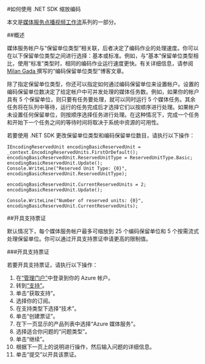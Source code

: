 <properties 
	pageTitle="如何添加编码单元" 
	description="了解如何使用 .NET 添加编码单元"  
	services="media-services" 
	documentationCenter="" 
	authors="juliako" 
	manager="dwrede" 
	editor=""/>

<tags 
	ms.service="media-services" 
	ms.date="06/29/2015" 
	wacn.date="08/29/2015"/>




#如何使用 .NET SDK 缩放编码

本文是[媒体服务点播视频工作流](/documentation/articles/media-services-video-on-demand-workflow)系列的一部分。
  
##概述

媒体服务帐户与“保留单位类型”相关联，后者决定了编码作业的处理速度。你可以在以下保留单位类型之间进行选择：基本或标准。例如，与“基本”保留单位类型相比，使用“标准”类型时，相同的编码作业运行速度更快。有关详细信息，请参阅 [Milan Gada ](http://azure.microsoft.com/blog/author/milanga/)撰写的“编码保留单位类型”博客文章。

除了指定保留单位类型，你还可以指定如何通过编码保留单位来设置帐户。设置的编码保留单位数决定了给定帐户中可并发处理的媒体任务数。例如，如果你的帐户具有 5 个保留单位，则只要有任务要处理，就可以同时运行 5 个媒体任务。其余任务将在队列中等待，运行的任务完成后才选择它们以按顺序进行处理。如果帐户未设置任何保留单位，则按顺序选择任务进行处理。在这种情况下，完成一个任务和开始下一个任务之间的等待时间将取决于系统中资源的可用性。

若要使用 .NET SDK 更改保留单位类型和编码保留单位数目，请执行以下操作：

	IEncodingReservedUnit encodingBasicReservedUnit = _context.EncodingReservedUnits.FirstOrDefault();
	encodingBasicReservedUnit.ReservedUnitType = ReservedUnitType.Basic;
	encodingBasicReservedUnit.Update();
	Console.WriteLine("Reserved Unit Type: {0}", encodingBasicReservedUnit.ReservedUnitType);
	
	encodingBasicReservedUnit.CurrentReservedUnits = 2;
	encodingBasicReservedUnit.Update();
	
	Console.WriteLine("Number of reserved units: {0}", encodingBasicReservedUnit.CurrentReservedUnits);

##开具支持票证

默认情况下，每个媒体服务帐户最多可缩放到 25 个编码保留单位和 5 个按需流式处理保留单位。你可以通过开具支持票证申请更高的限制值。

###开具支持票证

若要开具支持票证，请执行以下操作：

1. 在[“管理门户”](http://manage.windowsazure.cn)中登录到你的 Azure 帐户。
2. 转到[“支持”](http://www.windowsazure.cn/support/contact/)。
3. 单击“获取支持”。
4. 选择你的订阅。
5. 在支持类型下选择“技术”。
6. 单击“创建票证”。
7. 在下一页显示的产品列表中选择“Azure 媒体服务”。
8. 选择适合你问题的“问题类型”。
9. 单击“继续”。
10. 根据下一页上的说明进行操作，然后输入问题的详细信息。   
11. 单击“提交”以开具该票证。

<!---HONumber=67-->